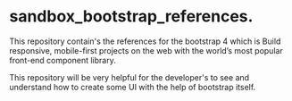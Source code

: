 # sandbox_bootstrap_references.

This repository contain's the references for the bootstrap 4 which is Build responsive, mobile-first projects on the web with the world’s most popular front-end component library. 

This repository will be very helpful for the developer's to see and understand how to create some UI with the help of bootstrap itself.
